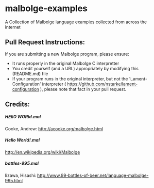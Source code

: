 malbolge-examples
=================

A Collection of Malbolge language examples collected from across the internet

## Pull Request Instructions:

If you are submitting a new Malbolge program, please ensure:

+ It runs properly in the original Malbolge C interpretter
+ You credit yourself (and a URL) appropriately by modifying this (README.md) file
+ If your program runs in the original interpreter, but not the 'Lament-Configuration' interpreter ( https://github.com/nstarke/lament-configuration ), please note that fact in your pull request.

## Credits:

##### HEllO WORld.mal
Cooke, Andrew: http://acooke.org/malbolge.html

##### Hello World!.mal
<Unknown> http://en.wikipedia.org/wiki/Malbolge

##### bottles-995.mal
Iizawa, Hisashi: http://www.99-bottles-of-beer.net/language-malbolge-995.html
